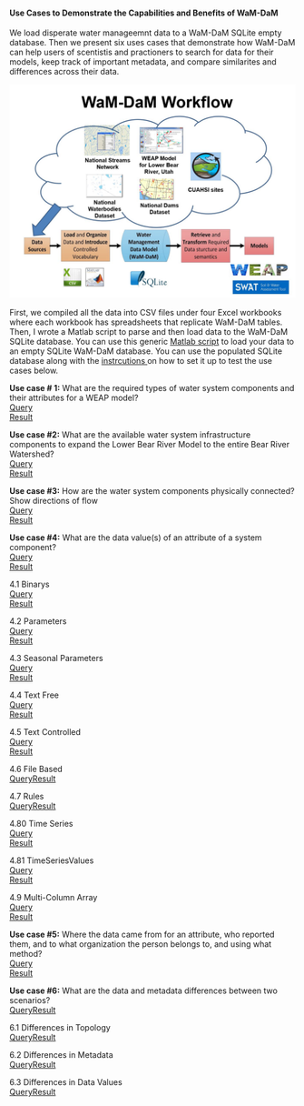 #### Use Cases to Demonstrate the Capabilities and Benefits of WaM-DaM

We load disperate water manageemnt data to a WaM-DaM SQLite empty database. Then we present six uses cases that demonstrate how WaM-DaM can help users of scentistis and practioners to search for data for their models, keep track of important metadata, and compare similarites and differences across their data.

![](https://github.com/amabdallah/WaM-DaM/blob/master/Files/Figures/WaM-DaM_workflowExample.JPG)

First, we compiled all the data into CSV files under four Excel workbooks where each workbook has spreadsheets that replicate WaM-DaM tables. Then, I wrote a Matlab script to parse and then load data to the WaM-DaM SQLite database. You can use this generic [Matlab script](https://github.com/amabdallah/WaM-DaM/blob/master/Files/MatlabScript/AutomateLoadingDataToWaMDaM.m) to load your data to an empty SQLite WaM-DaM database. You can use the populated SQLite database along with the  <a href="https://github.com/amabdallah/WaM-DaM/blob/master/docs/SQLite_Instructions.md" target="_blank"> instrcutions </a> on how to set it up to test the use cases below. 

**Use case # 1:** What are the required types of water system components and their attributes for a WEAP model?   
[Query](https://github.com/amabdallah/WaM-DaM/blob/master/Files/Queries/01DataStructures.sql)  
[Result]()  

**Use case #2:** What are the available water system infrastructure components to expand the Lower Bear River Model to the entire Bear River Watershed?    
[Query](https://github.com/amabdallah/WaM-DaM/blob/master/Files/Queries/02SearchSystemInfrastructureComponentsForModel.sql)   
[Result]()  

**Use case #3:** How are the water system components physically connected? Show directions of flow    
[Query](https://github.com/amabdallah/WaM-DaM/blob/master/Files/Queries/03FindConnectivityMatrixOfScenario.sql)      
[Result]()  


**Use case #4:** What are the data value(s) of an attribute of a system component?   
[Query](https://github.com/amabdallah/WaM-DaM/blob/master/Files/Queries/04ComparSurfaceArea_Parameter.sql)     
[Result]()  

4.1 Binarys  
[Query](https://github.com/amabdallah/WaM-DaM/blob/master/Files/Queries/4.1Binarys.sql)   
[Result]()  

4.2 Parameters   
[Query](https://github.com/amabdallah/WaM-DaM/blob/master/Files/Queries/4.2Parameters.sql)    
[Result]() 

4.3 Seasonal Parameters   
[Query](https://github.com/amabdallah/WaM-DaM/blob/master/Files/Queries/4.3SeasonalParameter.sql)   
[Result]()  

4.4 Text Free    
[Query](https://github.com/amabdallah/WaM-DaM/blob/master/Files/Queries/4.4TextFree.sql)   
[Result]()  

4.5 Text Controlled    
[Query](https://github.com/amabdallah/WaM-DaM/blob/master/Files/Queries/4.5TextControlled.sql)   
[Result]()    

4.6 File Based    
[Query](https://github.com/amabdallah/WaM-DaM/blob/master/Files/Queries/4.6FileBased.sql)[Result]()  

4.7 Rules    
[Query](https://github.com/amabdallah/WaM-DaM/blob/master/Files/Queries/4.7Rules.sql)[Result]()    

4.80 Time Series      
[Query](https://github.com/amabdallah/WaM-DaM/blob/master/Files/Queries/4.80TimeSeries.sql)  
[Result]()  

4.81 TimeSeriesValues   
[Query](https://github.com/amabdallah/WaM-DaM/blob/master/Files/Queries/4.81TimeSeriesValues.sql)   
[Result]()  

4.9 Multi-Column Array     
[Query](https://github.com/amabdallah/WaM-DaM/blob/master/Files/Queries/4.90MultiColumns.sql)  
[Result]()    

**Use case #5:** Where the data came from for an attribute, who reported them, and to what organization the person belongs to, and using what method?  
[Query](https://github.com/amabdallah/WaM-DaM/blob/master/Files/Queries/05SourcesMethodsOrganizationsPeople.sql)   
[Result]()    

**Use case #6:** What are the data and metadata differences between two scenarios?   
[Query](https://github.com/amabdallah/WaM-DaM/blob/master/Files/Queries/06.0ScenarioComparision.sql)[Result]()  

6.1 Differences in Topology   
[Query](https://github.com/amabdallah/WaM-DaM/blob/master/Files/Queries/06.1TopologicalDifference.sql)[Result]()  

6.2 Differences in Metadata   
[Query](https://github.com/amabdallah/WaM-DaM/blob/master/Files/Queries/06.2ScenarioMetadata.sql)[Result]()  

6.3 Differences in Data Values    
[Query](https://github.com/amabdallah/WaM-DaM/blob/master/Files/Queries/06.30ScenarioDataValues.sql)[Result]()  


